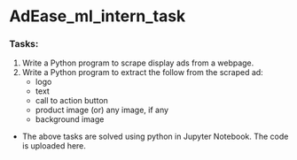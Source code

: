 # AdEase_ml_intern_task

### Tasks:
1. Write a Python program to scrape display ads from a webpage.
2. Write a Python program to extract the follow from the scraped ad:
    - logo
    - text
    - call to action button
    - product image (or) any image, if any
    - background image

- The above tasks are solved using python in Jupyter Notebook. The code is uploaded here.
